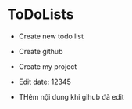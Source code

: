 # ToDoLists


- Create new todo list
- Create github
- Create my project
- Edit date: 12345

- THêm nội dung khi gihub đã edit